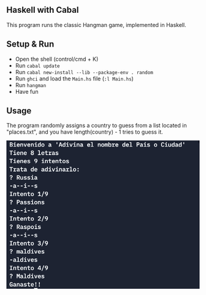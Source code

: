 ## Haskell with Cabal

This program runs the classic Hangman game, implemented in Haskell. 

## Setup & Run

- Open the shell (control/cmd + K) 
- Run `cabal update`
- Run `cabal new-install --lib --package-env . random`
- Run `ghci` and load the `Main.hs` file (`:l Main.hs`)
- Run `hangman`
- Have fun
## Usage

The program randomly assigns a country to guess from a list located in "places.txt", and you have length(country) - 1 tries to guess it.

![image](image_3.png)
